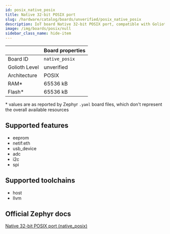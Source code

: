 ```yaml
---
id: posix_native_posix
title: Native 32-bit POSIX port
slug: /hardware/catalog/boards/unverified/posix_native_posix
description: IoT board Native 32-bit POSIX port, compatible with Golioth at unverified level.
image: /img/boards/posix/null
sidebar_class_name: hide-item
---
```


[//]: # (This is an auto-generated file, do not edit! Changes to it will be lost upon re-generation)



|                | Board properties     |
| -------------  | -------------------- |
| Board ID       | `native_posix` |
| Golioth Level  | unverified       |
| Architecture   | POSIX |
| RAM*           | 65536 kB |
| Flash*         | 65536 kB |

\* values are as reported by Zephyr `.yaml` board files, which don't represent the overall available resources



## Supported features

* eeprom
* netif:eth
* usb_device
* adc
* i2c
* spi

## Supported toolchains

* host
* llvm

## Official Zephyr docs

[Native 32-bit POSIX port (native_posix)](https://docs.zephyrproject.org/latest/boards/posix/native_posix/doc/index.html)
